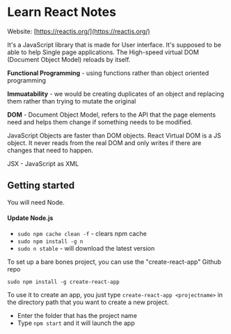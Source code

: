 # Learn React Notes 

Website: [https://reactjs.org/](https://reactjs.org/)

It's a JavaScript library that is made for User interface. It's supposed to be able to help Single page applications. The High-speed virtual DOM (Document Object Model) reloads by itself. 

**Functional Programming** - using functions rather than object oriented programming 

**Immuatability** - we would be creating duplicates of an object and replacing them rather than trying to mutate the original 

**DOM** - Document Object Model, refers to the API that the page elements need and helps them change if something needs to be modified. 

JavaScript Objects are faster than DOM objects. React Virtual DOM is a JS object. It never reads from the real DOM and only writes if there are changes that need to happen. 

JSX - JavaScript as XML 

## Getting started 

You will need Node. 

#### Update Node.js 

* `sudo npm cache clean -f` - clears npm cache 
* `sudo npm install -g n`
* `sudo n stable` - will download the latest version

To set up a bare bones project, you can use the "create-react-app" Github repo 

`sudo npm install -g create-react-app`

To use it to create an app, you just type `create-react-app <projectname>` in the directory path that you want to create a new project.  

* Enter the folder that has the project name 
* Type `npm start` and it will launch the app 